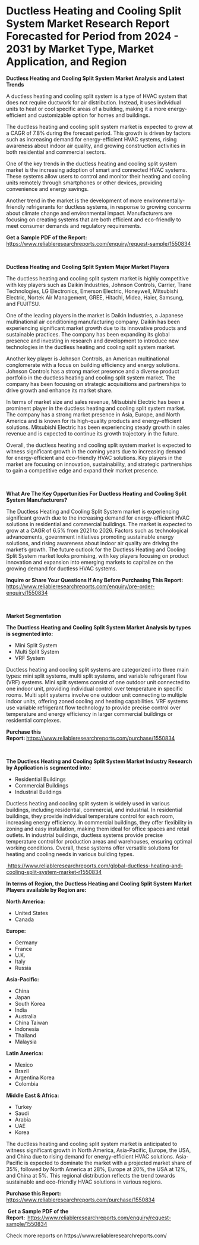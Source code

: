 <p><h1>Ductless Heating and Cooling Split System Market Research Report Forecasted for Period from 2024 -  2031 by Market Type, Market Application, and Region</h1></p><p><strong>Ductless Heating and Cooling Split System Market Analysis and Latest Trends</strong></p>
<p><p>A ductless heating and cooling split system is a type of HVAC system that does not require ductwork for air distribution. Instead, it uses individual units to heat or cool specific areas of a building, making it a more energy-efficient and customizable option for homes and buildings.</p><p>The ductless heating and cooling split system market is expected to grow at a CAGR of 7.8% during the forecast period. This growth is driven by factors such as increasing demand for energy-efficient HVAC systems, rising awareness about indoor air quality, and growing construction activities in both residential and commercial sectors.</p><p>One of the key trends in the ductless heating and cooling split system market is the increasing adoption of smart and connected HVAC systems. These systems allow users to control and monitor their heating and cooling units remotely through smartphones or other devices, providing convenience and energy savings.</p><p>Another trend in the market is the development of more environmentally-friendly refrigerants for ductless systems, in response to growing concerns about climate change and environmental impact. Manufacturers are focusing on creating systems that are both efficient and eco-friendly to meet consumer demands and regulatory requirements.</p></p>
<p><strong>Get a Sample PDF of the Report:&nbsp;</strong> <a href="https://www.reliableresearchreports.com/enquiry/request-sample/1550834">https://www.reliableresearchreports.com/enquiry/request-sample/1550834</a></p>
<p>&nbsp;</p>
<p><strong>Ductless Heating and Cooling Split System Major Market Players</strong></p>
<p><p>The ductless heating and cooling split system market is highly competitive with key players such as Daikin Industries, Johnson Controls, Carrier, Trane Technologies, LG Electronics, Emerson Electric, Honeywell, Mitsubishi Electric, Nortek Air Management, GREE, Hitachi, Midea, Haier, Samsung, and FUJITSU.</p><p>One of the leading players in the market is Daikin Industries, a Japanese multinational air conditioning manufacturing company. Daikin has been experiencing significant market growth due to its innovative products and sustainable practices. The company has been expanding its global presence and investing in research and development to introduce new technologies in the ductless heating and cooling split system market.</p><p>Another key player is Johnson Controls, an American multinational conglomerate with a focus on building efficiency and energy solutions. Johnson Controls has a strong market presence and a diverse product portfolio in the ductless heating and cooling split system market. The company has been focusing on strategic acquisitions and partnerships to drive growth and enhance its market share.</p><p>In terms of market size and sales revenue, Mitsubishi Electric has been a prominent player in the ductless heating and cooling split system market. The company has a strong market presence in Asia, Europe, and North America and is known for its high-quality products and energy-efficient solutions. Mitsubishi Electric has been experiencing steady growth in sales revenue and is expected to continue its growth trajectory in the future.</p><p>Overall, the ductless heating and cooling split system market is expected to witness significant growth in the coming years due to increasing demand for energy-efficient and eco-friendly HVAC solutions. Key players in the market are focusing on innovation, sustainability, and strategic partnerships to gain a competitive edge and expand their market presence.</p></p>
<p>&nbsp;</p>
<p><strong>What Are The Key Opportunities For Ductless Heating and Cooling Split System Manufacturers?</strong></p>
<p><p>The Ductless Heating and Cooling Split System market is experiencing significant growth due to the increasing demand for energy-efficient HVAC solutions in residential and commercial buildings. The market is expected to grow at a CAGR of 6.5% from 2021 to 2026. Factors such as technological advancements, government initiatives promoting sustainable energy solutions, and rising awareness about indoor air quality are driving the market’s growth. The future outlook for the Ductless Heating and Cooling Split System market looks promising, with key players focusing on product innovation and expansion into emerging markets to capitalize on the growing demand for ductless HVAC systems.</p></p>
<p><strong>Inquire or Share Your Questions If Any Before Purchasing This Report:</strong> <a href="https://www.reliableresearchreports.com/enquiry/pre-order-enquiry/1550834">https://www.reliableresearchreports.com/enquiry/pre-order-enquiry/1550834</a></p>
<p>&nbsp;</p>
<p><strong>Market Segmentation</strong></p>
<p><strong>The Ductless Heating and Cooling Split System Market Analysis by types is segmented into:</strong></p>
<p><ul><li>Mini Split System</li><li>Multi Split System</li><li>VRF System</li></ul></p>
<p><p>Ductless heating and cooling split systems are categorized into three main types: mini split systems, multi split systems, and variable refrigerant flow (VRF) systems. Mini split systems consist of one outdoor unit connected to one indoor unit, providing individual control over temperature in specific rooms. Multi split systems involve one outdoor unit connecting to multiple indoor units, offering zoned cooling and heating capabilities. VRF systems use variable refrigerant flow technology to provide precise control over temperature and energy efficiency in larger commercial buildings or residential complexes.</p></p>
<p><strong>Purchase this Report:&nbsp;</strong><a href="https://www.reliableresearchreports.com/purchase/1550834">https://www.reliableresearchreports.com/purchase/1550834</a></p>
<p>&nbsp;</p>
<p><strong>The Ductless Heating and Cooling Split System Market Industry Research by Application is segmented into:</strong></p>
<p><ul><li>Residential Buildings</li><li>Commercial Buildings</li><li>Industrial Buildings</li></ul></p>
<p><p>Ductless heating and cooling split system is widely used in various buildings, including residential, commercial, and industrial. In residential buildings, they provide individual temperature control for each room, increasing energy efficiency. In commercial buildings, they offer flexibility in zoning and easy installation, making them ideal for office spaces and retail outlets. In industrial buildings, ductless systems provide precise temperature control for production areas and warehouses, ensuring optimal working conditions. Overall, these systems offer versatile solutions for heating and cooling needs in various building types.</p></p>
<p><a href="https://www.reliableresearchreports.com/global-ductless-heating-and-cooling-split-system-market-r1550834">&nbsp;https://www.reliableresearchreports.com/global-ductless-heating-and-cooling-split-system-market-r1550834</a></p>
<p><strong>In terms of Region, the Ductless Heating and Cooling Split System Market Players available by Region are:</strong></p>
<p>
    <p> <strong> North America: </strong>
        <ul>
            <li>United States</li>
            <li>Canada</li>
        </ul>
        </p> 
    <p> <strong> Europe: </strong>
        <ul>
            <li>Germany</li>
            <li>France</li>
            <li>U.K.</li>
            <li>Italy</li>
            <li>Russia</li>
        </ul>
        </p> 
    <p> <strong> Asia-Pacific: </strong>
        <ul>
            <li>China</li>
            <li>Japan</li>
            <li>South Korea</li>
            <li>India</li>
            <li>Australia</li>
            <li>China Taiwan</li>
            <li>Indonesia</li>
            <li>Thailand</li>
            <li>Malaysia</li>
        </ul>
        </p> 
    <p> <strong> Latin America: </strong>
        <ul>
            <li>Mexico</li>
            <li>Brazil</li>
            <li>Argentina Korea</li>
            <li>Colombia</li>
        </ul>
        </p> 
    <p> <strong> Middle East & Africa: </strong>
        <ul>
            <li>Turkey</li>
            <li>Saudi</li>
            <li>Arabia</li>
            <li>UAE</li>
            <li>Korea</li>
        </ul>
    </p>
    </p>
<p><p>The ductless heating and cooling split system market is anticipated to witness significant growth in North America, Asia-Pacific, Europe, the USA, and China due to rising demand for energy-efficient HVAC solutions. Asia-Pacific is expected to dominate the market with a projected market share of 35%, followed by North America at 28%, Europe at 20%, the USA at 12%, and China at 5%. This regional distribution reflects the trend towards sustainable and eco-friendly HVAC solutions in various regions.</p></p>
<p><strong>Purchase this Report: </strong><a href="https://www.reliableresearchreports.com/purchase/1550834">https://www.reliableresearchreports.com/purchase/1550834</a></p>
<p>&nbsp;<strong>Get a Sample PDF of the Report:&nbsp;&nbsp;</strong><a href="https://www.reliableresearchreports.com/enquiry/request-sample/1550834">https://www.reliableresearchreports.com/enquiry/request-sample/1550834</a></p>
<p><strong></strong></p>
<p>Check more reports on https://www.reliableresearchreports.com/</p>